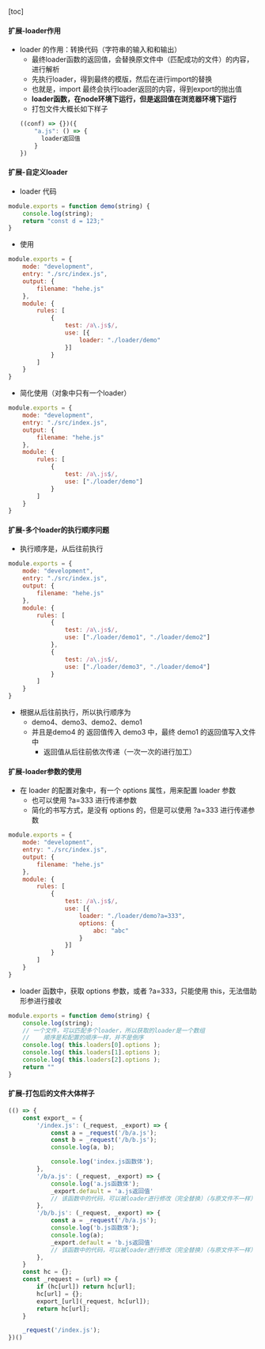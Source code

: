 <script src='/笔记/see/index.js'></script>
[toc]



#### 扩展-loader作用
- loader 的作用：转换代码（字符串的输入和和输出）
  - 最终loader函数的返回值，会替换原文件中（匹配成功的文件）的内容，进行解析
  - 先执行loader，得到最终的模版，然后在进行import的替换
  - 也就是，import 最终会执行loader返回的内容，得到export的抛出值
  - **loader函数，在node环境下运行，但是返回值在浏览器环境下运行**
  - 打包文件大概长如下样子
  ```js
  ((conf) => {})({
      "a.js": () => {
        loader返回值
      }
  })
  ```



#### 扩展-自定义loader
- loader 代码
```js
module.exports = function demo(string) {
    console.log(string);
    return "const d = 123;"
}
```

- 使用
```js
module.exports = {
    mode: "development",
    entry: "./src/index.js",
    output: {
        filename: "hehe.js"
    },
    module: {
        rules: [
            {
                test: /a\.js$/,
                use: [{
                    loader: "./loader/demo"
                }]
            }
        ]
    }
}
```

- 简化使用（对象中只有一个loader）
```js
module.exports = {
    mode: "development",
    entry: "./src/index.js",
    output: {
        filename: "hehe.js"
    },
    module: {
        rules: [
            {
                test: /a\.js$/,
                use: ["./loader/demo"]
            }
        ]
    }
}
```


#### 扩展-多个loader的执行顺序问题
- 执行顺序是，从后往前执行

```js
module.exports = {
    mode: "development",
    entry: "./src/index.js",
    output: {
        filename: "hehe.js"
    },
    module: {
        rules: [
            {
                test: /a\.js$/,
                use: ["./loader/demo1", "./loader/demo2"]
            },
            {
                test: /a\.js$/,
                use: ["./loader/demo3", "./loader/demo4"]
            }
        ]
    }
}
```
- 根据从后往前执行，所以执行顺序为
  - demo4、demo3、demo2、demo1
  - 并且是demo4 的 返回值传入 demo3 中，最终 demo1 的返回值写入文件中
    - 返回值从后往前依次传递（一次一次的进行加工）


#### 扩展-loader参数的使用
- 在 loader 的配置对象中，有一个 options 属性，用来配置 loader 参数
  - 也可以使用 ?a=333 进行传递参数
  - 简化的书写方式，是没有 options 的，但是可以使用 ?a=333 进行传递参数

```js
module.exports = {
    mode: "development",
    entry: "./src/index.js",
    output: {
        filename: "hehe.js"
    },
    module: {
        rules: [
            {
                test: /a\.js$/,
                use: [{
                    loader: "./loader/demo?a=333",
                    options: {
                        abc: "abc"
                    }
                }]
            }
        ]
    }
}
```

- loader 函数中，获取 options 参数，或者 ?a=333，只能使用 this，无法借助形参进行接收
```js
module.exports = function demo(string) {
    console.log(string);
    // 一个文件，可以匹配多个loader，所以获取的loader是一个数组
    //    顺序是和配置的顺序一样，并不是倒序
    console.log( this.loaders[0].options );
    console.log( this.loaders[1].options );
    console.log( this.loaders[2].options );
    return ""
}
```




#### 扩展-打包后的文件大体样子
```js
(() => {
    const export_ = {
        '/index.js': (_request, _export) => {
            const a = _request('/b/a.js');
            const b = _request('/b/b.js');
            console.log(a, b);

            console.log('index.js函数体');
        },
        '/b/a.js': (_request, _export) => {
            console.log('a.js函数体');
            _export.default = 'a.js返回值'
            // 该函数中的代码，可以被loader进行修改（完全替换）（与原文件不一样）
        },
        '/b/b.js': (_request, _export) => {
            const a = _request('/b/a.js');
            console.log('b.js函数体');
            console.log(a);
            _export.default = 'b.js返回值'
            // 该函数中的代码，可以被loader进行修改（完全替换）（与原文件不一样）
        },
    }
    const hc = {};
    const _request = (url) => {
        if (hc[url]) return hc[url];
        hc[url] = {};
        export_[url](_request, hc[url]);
        return hc[url];
    }

    _request('/index.js');
})()
```